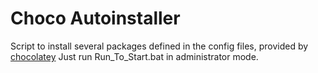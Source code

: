 # Choco Autoinstaller

Script to install several packages defined in the config files, provided by [chocolatey](https://chocolatey.org/)
Just run Run_To_Start.bat in administrator mode.
